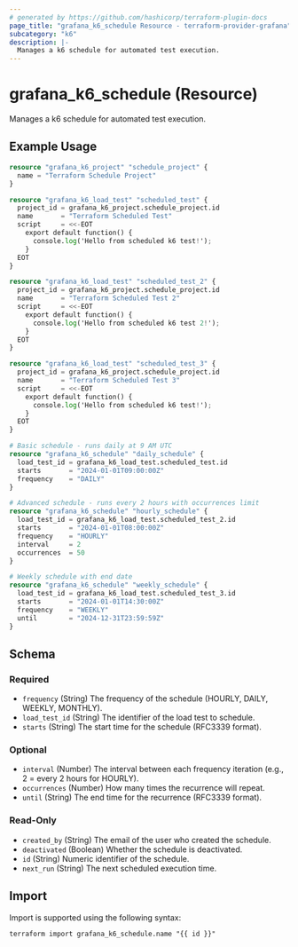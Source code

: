 ```yaml
---
# generated by https://github.com/hashicorp/terraform-plugin-docs
page_title: "grafana_k6_schedule Resource - terraform-provider-grafana"
subcategory: "k6"
description: |-
  Manages a k6 schedule for automated test execution.
---
```


# grafana_k6_schedule (Resource)

Manages a k6 schedule for automated test execution.

## Example Usage

```terraform
resource "grafana_k6_project" "schedule_project" {
  name = "Terraform Schedule Project"
}

resource "grafana_k6_load_test" "scheduled_test" {
  project_id = grafana_k6_project.schedule_project.id
  name       = "Terraform Scheduled Test"
  script     = <<-EOT
    export default function() {
      console.log('Hello from scheduled k6 test!');
    }
  EOT
}

resource "grafana_k6_load_test" "scheduled_test_2" {
  project_id = grafana_k6_project.schedule_project.id
  name       = "Terraform Scheduled Test 2"
  script     = <<-EOT
    export default function() {
      console.log('Hello from scheduled k6 test 2!');
    }
  EOT
}

resource "grafana_k6_load_test" "scheduled_test_3" {
  project_id = grafana_k6_project.schedule_project.id
  name       = "Terraform Scheduled Test 3"
  script     = <<-EOT
    export default function() {
      console.log('Hello from scheduled k6 test!');
    }
  EOT
}

# Basic schedule - runs daily at 9 AM UTC
resource "grafana_k6_schedule" "daily_schedule" {
  load_test_id = grafana_k6_load_test.scheduled_test.id
  starts       = "2024-01-01T09:00:00Z"
  frequency    = "DAILY"
}

# Advanced schedule - runs every 2 hours with occurrences limit
resource "grafana_k6_schedule" "hourly_schedule" {
  load_test_id = grafana_k6_load_test.scheduled_test_2.id
  starts       = "2024-01-01T08:00:00Z"
  frequency    = "HOURLY"
  interval     = 2
  occurrences  = 50
}

# Weekly schedule with end date
resource "grafana_k6_schedule" "weekly_schedule" {
  load_test_id = grafana_k6_load_test.scheduled_test_3.id
  starts       = "2024-01-01T14:30:00Z"
  frequency    = "WEEKLY"
  until        = "2024-12-31T23:59:59Z"
}
```

<!-- schema generated by tfplugindocs -->
## Schema

### Required

- `frequency` (String) The frequency of the schedule (HOURLY, DAILY, WEEKLY, MONTHLY).
- `load_test_id` (String) The identifier of the load test to schedule.
- `starts` (String) The start time for the schedule (RFC3339 format).

### Optional

- `interval` (Number) The interval between each frequency iteration (e.g., 2 = every 2 hours for HOURLY).
- `occurrences` (Number) How many times the recurrence will repeat.
- `until` (String) The end time for the recurrence (RFC3339 format).

### Read-Only

- `created_by` (String) The email of the user who created the schedule.
- `deactivated` (Boolean) Whether the schedule is deactivated.
- `id` (String) Numeric identifier of the schedule.
- `next_run` (String) The next scheduled execution time.

## Import

Import is supported using the following syntax:

```shell
terraform import grafana_k6_schedule.name "{{ id }}"
```
